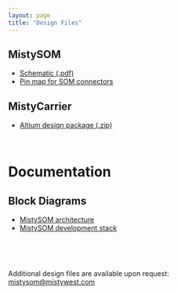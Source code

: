 ```yaml
---
layout: page
title: "Design Files"
---
```


## MistySOM
* [Schematic (.pdf)](https://remote.mistywest.io/download/mh11/designfiles/2022-12-23_SOM_001_B_SchPrints.PDF)
* [Pin map for SOM connectors](PinMap.md)

## MistyCarrier
* [Altium design package (.zip)](https://remote.mistywest.io/download/mh11/designfiles/CARRIER_001_Rev_A.zip)

<p>&nbsp;</p>

# Documentation

## Block Diagrams
* [MistySOM architecture](../files/img/MistySOM_architecture_block_diagram.png)
* [MistySOM development stack](../files/img/MistySOM_development_stack_block_diagram.png)

<p>&nbsp;</p>
<p>&nbsp;</p>

Additional design files are available upon request: mistysom@mistywest.com
